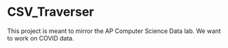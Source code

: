 # CSV_Traverser

This project is meant to mirror the AP Computer Science Data lab. We want to work on COVID data.